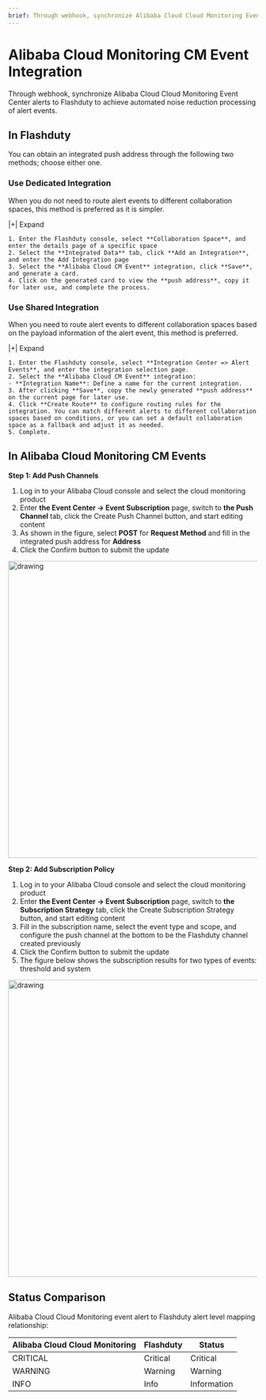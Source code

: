 ```yaml
---
brief: Through webhook, synchronize Alibaba Cloud Cloud Monitoring Event Center alerts to Flashcat to achieve automated noise reduction processing of alert events
---
```


# Alibaba Cloud Monitoring CM Event Integration

Through webhook, synchronize Alibaba Cloud Cloud Monitoring Event Center alerts to Flashduty to achieve automated noise reduction processing of alert events.

## In Flashduty
You can obtain an integrated push address through the following two methods; choose either one.

### Use Dedicated Integration

When you do not need to route alert events to different collaboration spaces, this method is preferred as it is simpler.

|+| Expand

    1. Enter the Flashduty console, select **Collaboration Space**, and enter the details page of a specific space
    2. Select the **Integrated Data** tab, click **Add an Integration**, and enter the Add Integration page
    3. Select the **Alibaba Cloud CM Event** integration, click **Save**, and generate a card.
    4. Click on the generated card to view the **push address**, copy it for later use, and complete the process.

### Use Shared Integration

When you need to route alert events to different collaboration spaces based on the payload information of the alert event, this method is preferred.

|+| Expand

    1. Enter the Flashduty console, select **Integration Center => Alert Events**, and enter the integration selection page.
    2. Select the **Alibaba Cloud CM Event** integration:
    - **Integration Name**: Define a name for the current integration.
    3. After clicking **Save**, copy the newly generated **push address** on the current page for later use.
    4. Click **Create Route** to configure routing rules for the integration. You can match different alerts to different collaboration spaces based on conditions, or you can set a default collaboration space as a fallback and adjust it as needed.
    5. Complete.

## In Alibaba Cloud Monitoring CM Events
**Step 1: Add Push Channels**

1. Log in to your Alibaba Cloud console and select the cloud monitoring product
2. Enter **the Event Center -> Event Subscription** page, switch to **the Push Channel** tab, click the Create Push Channel button, and start editing content
3. As shown in the figure, select **POST** for **Request Method** and fill in the integrated push address for **Address**
4. Click the Confirm button to submit the update

<img alt="drawing" width="600" src="https://fcdoc.github.io/img/zh/flashduty/mixin/alert_integration/aliyun_cm_event/1.avif" />

**Step 2: Add Subscription Policy**

1. Log in to your Alibaba Cloud console and select the cloud monitoring product
2. Enter **the Event Center -> Event Subscription** page, switch to **the Subscription Strategy** tab, click the Create Subscription Strategy button, and start editing content
3. Fill in the subscription name, select the event type and scope, and configure the push channel at the bottom to be the Flashduty channel created previously
4. Click the Confirm button to submit the update
5. The figure below shows the subscription results for two types of events: threshold and system

<img alt="drawing" width="600" src="https://fcdoc.github.io/img/zh/flashduty/mixin/alert_integration/aliyun_cm_event/2.avif" />

## Status Comparison

Alibaba Cloud Cloud Monitoring event alert to Flashduty alert level mapping relationship:

| Alibaba Cloud Cloud Monitoring |  Flashduty  | Status |
| ------------ | -------- | ---- |
| CRITICAL     | Critical | Critical |
| WARNING      | Warning  | Warning |
| INFO         | Info     | Information |